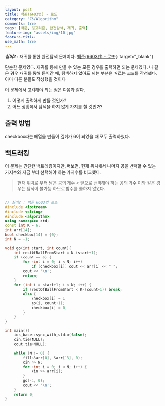 ```yaml
---
layout: post
title: 백준(6603번) - 로또
category: "CS/Algorithm"
comments: true
tags: [백준, 알고리즘, 완전탐색, 재귀, 출력]
feature-img: "assets/img/10.jpg"
feature-title:
use_math: true
---
```


**_실버2_** : 재귀를 통한 완전탐색 문제이다.
[백준(6603번) - 로또](https://www.acmicpc.net/problem/6603){: target="\_blank"}

단순한 문제였다. 재귀를 통해 만들 수 있는 모든 경우를 출력하면 되는 문제였다. 나 같은 경우 재귀를 통해 들어갈 때, 탐색하지 않아도 되는 부분을 거르는 코드를 작성했다. 아마 다른 분들도 작성했을 것이다.

이 문제에서 고려해야 되는 점은 다음과 같다.

1. 어떻게 출력하게 만들 것인가?
2. 어느 상황에서 탐색을 하지 않게 가지를 칠 것인가?

## 출력 방법

checkbox라는 배열을 만들어 깊이가 6이 되었을 때 모두 출력하였다.

## 백트래킹

이 문제는 간단한 백트레킹이지만, 써보면, 현재 위치에서 나머지 공을 선택할 수 있는 가지수와 지금 부터 선택해야 하는 가지수를 비교했다.

> 현재 위치로 부터 남은 공의 개수 < 앞으로 선택해야 하는 공의 개수
> 이와 같은 경우는 탐색이 불가능 하므로 함수를 콜하지 않았다.

```c++

// 실버2 : 백준 6603번 로또
#include <iostream>
#include <string>
#include <algorithm>
using namespace std;
const int K = 6;
int arr[14];
bool checkbox[14] = {0};
int N = -1;

void go(int start, int count){
    int restOfBallFromStart = N-(start+1);
    if (count == 6) {
        for (int i = 0; i < N; i++)
            if (checkbox[i]) cout << arr[i] << " ";
        cout << '\n';
        return;
    }
    for (int i = start+1; i < N; i++) {
        if (restOfBallFromStart < K-(count+1)) break;
        else {
            checkbox[i] = 1;
            go(i, count+1);
            checkbox[i] = 0;
        }
    }
}

int main(){
    ios_base::sync_with_stdio(false);
    cin.tie(NULL);
    cout.tie(NULL);

    while (N != 0) {
        fill(&arr[0], &arr[13], 0);
        cin >> N;
        for (int i = 0; i < N; i++) {
            cin >> arr[i];
        }
        go(-1, 0);
        cout << '\n';
    }
    return 0;
}

```
